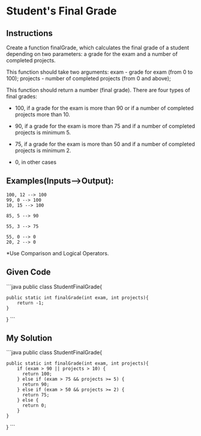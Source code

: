 # Student's Final Grade

## Instructions

Create a function finalGrade, which calculates the final grade of a student depending on two parameters: a grade for the exam and a number of completed projects.

This function should take two arguments: exam - grade for exam (from 0 to 100); projects - number of completed projects (from 0 and above);

This function should return a number (final grade). There are four types of final grades:

- 100, if a grade for the exam is more than 90 or if a number of completed projects more than 10.

- 90, if a grade for the exam is more than 75 and if a number of completed projects is minimum 5.

- 75, if a grade for the exam is more than 50 and if a number of completed projects is minimum 2.

- 0, in other cases

## Examples(Inputs-->Output):

```
100, 12 --> 100
99, 0 --> 100
10, 15 --> 100

85, 5 --> 90

55, 3 --> 75

55, 0 --> 0
20, 2 --> 0
```

*Use Comparison and Logical Operators.

## Given Code
\`\`\`java
public class StudentFinalGrade{
    
    public static int finalGrade(int exam, int projects){
        return -1;
    }
}
\`\`\`

## My Solution
\`\`\`java
public class StudentFinalGrade{
    
    public static int finalGrade(int exam, int projects){
        if (exam > 90 || projects > 10) {
          return 100;
        } else if (exam > 75 && projects >= 5) {
          return 90;
        } else if (exam > 50 && projects >= 2) {
          return 75;
        } else {
          return 0;
        }
    }
}
\`\`\`
